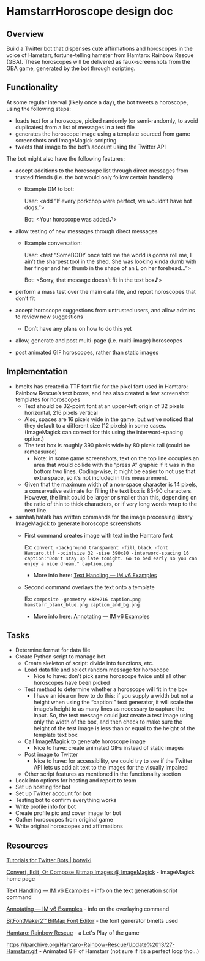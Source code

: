 # HamstarrHoroscope design doc

## Overview
Build a Twitter bot that dispenses cute affirmations and horoscopes in the voice of Hamstarr, fortune-telling hamster from Hamtaro: Rainbow Rescue (GBA). These horoscopes will be delivered as faux-screenshots from the GBA game, generated by the bot through scripting.

## Functionality
At some regular interval (likely once a day), the bot tweets a horoscope, using the following steps:
* loads text for a horoscope, picked randomly (or semi-randomly, to avoid duplicates) from a list of messages in a text file
* generates the horoscope image using a template sourced from game screenshots and ImageMagick scripting
* tweets that image to the bot’s account using the Twitter API

The bot might also have the following features:
* accept additions to the horoscope list through direct messages from trusted friends (i.e. the bot would only follow certain handlers)
	* Example DM to bot: 
	
        User: <add “If every porkchop were perfect, we wouldn’t have hot dogs.”>
	
        Bot: <Your horoscope was added♪>
* allow testing of new messages through direct messages
	* Example conversation:
	
        User: <test “SomeBODY once told me the world is gonna roll me, I ain’t the sharpest tool in the shed. She was looking kinda dumb with her finger and her thumb in the shape of an L on her forehead…”>
	
        Bot: <Sorry, that message doesn’t fit in the text box♪>
    
* perform a mass test over the main data file, and report horoscopes that don’t fit
* accept horoscope suggestions from untrusted users, and allow admins to review new suggestions
	* Don’t have any plans on how to do this yet
* allow, generate and post multi-page (i.e. multi-image) horoscopes
* post animated GIF horoscopes, rather than static images

## Implementation
* bmelts has created a TTF font file for the pixel font used in Hamtaro: Rainbow Rescue’s text boxes, and has also created a few screenshot templates for horoscopes
	* Text should be 32-point font at an upper-left origin of 32 pixels horizontal, 216 pixels vertical
	* Also, spaces are 16 pixels wide in the game, but we’ve noticed that they default to a different size (12 pixels) in some cases. (ImageMagick can correct for this using the interword-spacing option.)
	* The text box is roughly 390 pixels wide by 80 pixels tall (could be remeasured)
		* Note: in some game screenshots, text on the top line occupies an area that would collide with the “press A” graphic if it was in the bottom two lines. Coding-wise, it might be easier to not use that extra space, so it’s not included in this measurement.
	* Given that the maximum width of a non-space character is 14 pixels, a conservative estimate for filling the text box is 85-90 characters. However, the limit could be larger or smaller than this, depending on the ratio of thin to thick characters, or if very long words wrap to the next line.
* samhat/hatatk has written commands for the image processing library ImageMagick to generate horoscope screenshots
	* First command creates image with text in the Hamtaro font
        
      Ex: `convert -background transparent -fill black -font Hamtaro.ttf -pointsize 32 -size 390x80 -interword-spacing 16 caption:"Don't stay up late tonight. Go to bed early so you can enjoy a nice dream." caption.png`
      
      * More info here: [Text Handling — IM v6 Examples](https://www.imagemagick.org/Usage/text/#caption)
	* Second command overlays the text onto a template
  
      Ex: `composite -geometry +32+216 caption.png hamstarr_blank_blue.png caption_and_bg.png`
      
      * More info here: [Annotating — IM v6 Examples](https://www.imagemagick.org/Usage/annotating/#overlay)

## Tasks
* Determine format for data file
* Create Python script to manage bot
	* Create skeleton of script: divide into functions, etc.
	* Load data file and select random message for horoscope
		* Nice to have: don’t pick same horoscope twice until all other horoscopes have been picked
	* Test method to determine whether a horoscope will fit in the box
		* I have an idea on how to do this: if you supply a width but not a height when using the “caption:” text generator, it will scale the image’s height to as many lines as necessary to capture the input. So, the test message could just create a test image using only the width of the box, and then check to make sure the height of the test image is less than or equal to the height of the template text box
	* Call ImageMagick to generate horoscope image
		* Nice to have: create animated GIFs instead of static images
	* Post image to Twitter
		* Nice to have: for accessibility, we could try to see if the Twitter API lets us add alt text to the images for the visually impaired
	* Other script features as mentioned in the functionality section
* Look into options for hosting and report to team
* Set up hosting for bot
* Set up Twitter account for bot
* Testing bot to confirm everything works
* Write profile info for bot
* Create profile pic and cover image for bot
* Gather horoscopes from original game
* Write original horoscopes and affirmations

## Resources
[Tutorials for Twitter Bots | botwiki](https://botwiki.org/tutorials/twitterbots/)

[Convert, Edit, Or Compose Bitmap Images @ ImageMagick](https://www.imagemagick.org/script/index.php) - ImageMagick home page

[Text Handling — IM v6 Examples](https://www.imagemagick.org/Usage/text/#caption) - info on the text generation script command

[Annotating — IM v6 Examples](https://www.imagemagick.org/Usage/annotating/#overlay) - info on the overlaying command

[BitFontMaker2™ BitMap Font Editor](http://www.pentacom.jp/pentacom/bitfontmaker2/) - the font generator bmelts used

[Hamtaro: Rainbow Rescue](https://lparchive.org/Hamtaro-Rainbow-Rescue/) - a Let's Play of the game

https://lparchive.org/Hamtaro-Rainbow-Rescue/Update%2013/27-Hamstarr.gif - Animated GIF of Hamstarr (not sure if it’s a perfect loop tho…)
